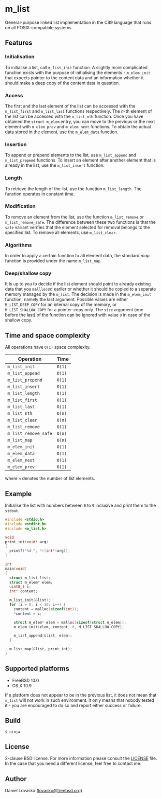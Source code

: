 # m_list
General-purpose linked list implementation in the C89 language that runs on all
POSIX-compatible systems.

## Features
### Initialisation
To initialise a list, call `m_list_init` function. A slightly more complicated
function exists with the purpose of initialising the elements - `m_elem_init`
that expects pointer to the content data and an information whether it should
make a deep copy of the content data in question.

### Access
The first and the last element of the list can be accessed with the
`m_list_first` and `m_list_last` functions respectively. The _n_-th element of
the list can be accessed with the `n_list_nth` function. Once you have obtained
the `struct m_elem` entry, you can move to the previous or the next element
with `m_elem_prev` and `m_elem_next` functions. To obtain the actual data
stored in the element, use the `m_elem_data` function.

### Insertion
To append or prepend elements to the list, use `m_list_append` and
`m_list_prepend` functions. To insert an element after another element that is
already in the list, use the `m_list_insert` function.

### Length
To retrieve the length of the list, use the function `m_list_length`. The
function operates in constant time.

### Modification
To remove an element from the list, use the function `m_list_remove` or
`m_list_remove_safe`. The difference between these two functions is that the
`safe` variant verifies that the element selected for removal belongs to the
specified list.
To remove all elements, use `m_list_clear`.

### Algorithms
In order to apply a certain function to all element data, the standard _map_
function is provided under the name `m_list_map`. 

### Deep/shallow copy
It is up to you to decide if the list element should point to already
existing data that you `mallloc`ed earlier or whether it should be copied to a
separate memory managed by the `m_list`. The decision is made in the
`m_elem_init` function, namely the last argument. Possible values are either 
`M_LIST_DEEP_COPY` for an internal copy of the memory, or `M_LIST_SHALLOW_COPY`
for a pointer-copy only. The `size` argument (one before the last) of the
function can be ignored with value `0` in case of the shallow copy.

## Time and space complexity
All operations have `O(1)` space complexity.

| Operation            |  Time  |
|----------------------|--------|
| `m_list_init`        | `O(1)` |
| `m_list_append`      | `O(1)` |
| `m_list_prepend`     | `O(1)` |
| `m_list_insert`      | `O(1)` |
| `m_list_length`      | `O(1)` |
| `m_list_first`       | `O(1)` |
| `m_list_last`        | `O(1)` |
| `m_list_nth`         | `O(n)` |
| `m_list_clear`       | `O(n)` |
| `m_list_remove`      | `O(1)` |
| `m_list_remove_safe` | `O(n)` |
| `m_list_map`         | `O(n)` |
| `m_elem_init`        | `O(1)` |
| `m_elem_data`        | `O(1)` |
| `m_elem_next`        | `O(1)` |
| `m_elem_prev`        | `O(1)` |
where `n` denotes the number of list elements.

## Example
Initialise the list with numbers between `0` to `9` inclusive and print them to
the `stdout`.
```C
#include <stdio.h>
#include <stdint.h>
#include <m_list.h>

void
print_int(void* arg)
{
  printf("%d ", *((int*)arg));
}

int
main(void)
{
  struct m_list list;
  struct m_elem* elem;
  uint8_t i;
  int* content;

  m_list_init(&list);
  for (i = 0; i < 10; i++) {
    content = malloc(sizeof(int));
    *content = i;

    struct m_elem* elem = malloc(sizeof(struct m_elem));
    m_elem_init(elem, content, 0, M_LIST_SHALLOW_COPY);

    m_list_append(&list, elem);
  }

  m_list_map(&list, print_int);
}
```

## Supported platforms
 * FreeBSD 10.0
 * OS X 10.9

If a platform does not appear to be in the previous list, it does not mean that
`m_list` will not work in such environment. It only means that nobody tested
it - you are encouraged to do so and report either success or failure.

## Build
```
$ ninja
```

## License
2-clause BSD license. For more information please consult the
[LICENSE](LICENSE.md) file. In the case that you need a different license, feel
free to contact me.

## Author
Daniel Lovasko (lovasko@freebsd.org)

